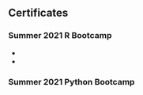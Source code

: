 ## Certificates

### Summer 2021 R Bootcamp

- [](https://www.palmetto.clemson.edu/palmetto/images/training/mac_01.png)
- []()

### Summer 2021 Python Bootcamp